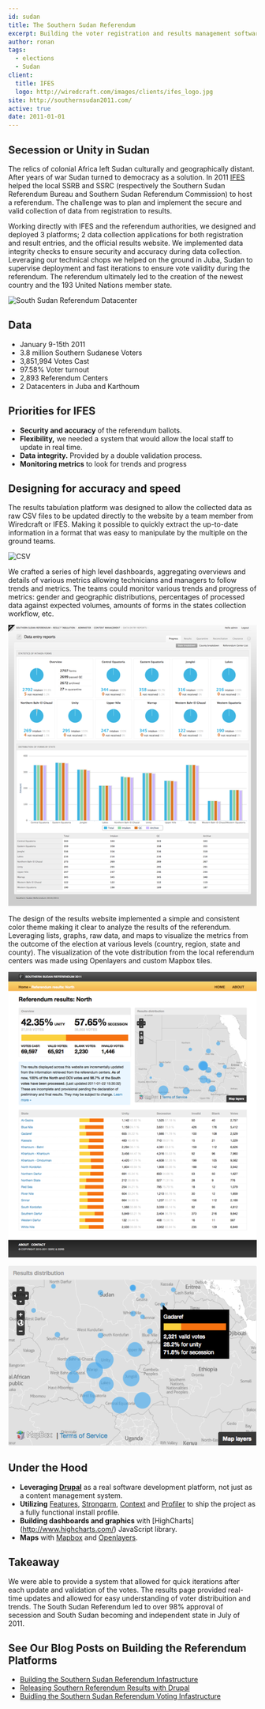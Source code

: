 ```yaml
---
id: sudan
title: The Southern Sudan Referendum
excerpt: Building the voter registration and results management software for the 2011 Southern Sudan Referendum
author: ronan
tags:
  - elections
  - Sudan
client:
  title: IFES
  logo: http://wiredcraft.com/images/clients/ifes_logo.jpg
site: http://southernsudan2011.com/
active: true
date: 2011-01-01
---
```


## Secession or Unity in Sudan

The relics of colonial Africa left Sudan culturally and geographically distant. After years of war Sudan turned to democracy as a solution. In 2011 [IFES](http://www.ifes.org/) helped the local SSRB and SSRC (respectively the Southern Sudan Referendum Bureau and Southern Sudan Referendum Commission) to host a referendum. The challenge was to plan and implement the secure and valid collection of data from registration to results.

Working directly with IFES and the referendum authorities, we designed and deployed 3 platforms; 2 data collection applications for both registration and result entries, and the official results website. We implemented data integrity checks to ensure security and accuracy during data collection. Leveraging our technical chops we helped on the ground in Juba, Sudan to supervise deployment and fast iterations to ensure vote validity during the referendum. The referendum ultimately led to the creation of the newest country and the 193 United Nations member state.
<!-- Logos -->

![South Sudan Referendum Datacenter](http://wiredcraft.com/images/work/sudan/juba-datacenter-referendum.png)

## Data
- January 9-15th 2011
- 3.8 million Southern Sudanese Voters
- 3,851,994 Votes Cast
- 97.58% Voter turnout
- 2,893 Referendum Centers
- 2 Datacenters in Juba and Karthoum

## Priorities for IFES

* **Security and accuracy** of the referendum ballots.
* **Flexibility,** we needed a system that would allow the local staff to update in real time.
* **Data integrity.** Provided by a double validation process.
* **Monitoring metrics** to look for trends and progress

<!-- we can add more here -->

## Designing for accuracy and speed

The results tabulation platform was designed to allow the collected data as raw CSV files to be updated directly to the website by a team member from Wiredcraft or IFES. Making it possible to quickly extract the up-to-date information in a format that was easy to manipulate by the multiple on the ground teams.

![CSV](http://farm6.static.flickr.com/5020/5450137158_fb172a482c_z.jpg)

We crafted a series of high level dashboards, aggregating overviews and details of various metrics allowing technicians and managers to follow trends and metrics. The teams could monitor various trends and progress of metrics: gender and geographic distributions, percentages of processed data against expected volumes, amounts of forms in the states collection workflow, etc.

![data entry](/images/posts/screenshots/rims_2.png)

The design of the results website implemented a simple and consistent color theme making it clear to analyze the results of the referendum. Leveraging lists, graphs, raw data, and maps to visualize the metrics from the outcome of the election at various levels (country, region, state and county). The visualization of the vote distribution from the local referendum centers was made using Openlayers and custom Mapbox tiles.

![Data Visualization](/images/posts/screenshots/ssrr_1.png)

![Map](/images/posts/screenshots/ssrr_2.png)

## Under the Hood

* **Leveraging [Drupal](https://www.drupal.org/)** as a real software development platform, not just as a content management system.
* **Utilizing** [Features](http://drupal.org/project/features), [Strongarm](http://drupal.org/project/strongarm), [Context](http://drupal.org/project/context) and [Profiler](http://drupal.org/project/profiler) to ship the project as a fully functional install profile.
* **Building dashboards and graphics** with [HighCharts] (http://www.highcharts.com/) JavaScript library.
* **Maps** with [Mapbox](http://mapbox.com/) and [Openlayers](http://openlayers.org/).

## Takeaway

We were able to provide a system that allowed for quick iterations after each update and validation of the votes. The results page provided real-time updates and allowed for easy understanding of voter distribuition and trends. The South Sudan Referendum led to over 98% approval of secession and South Sudan becoming and independent state in July of 2011.

## See Our Blog Posts on Building the Referendum Platforms

- [Building the Southern Sudan Referendum Infastructure](http://wiredcraft.com/blog/wiredcraft-building-the-southern-sudan-referendum-infrastructure/)
- [Releasing Southern Referendum Results with Drupal](http://wiredcraft.com/blog/releasing-southern-sudan-referendum-results-drupal/)
- [Buidling the Southern Sudan Referendum Voting Infastructure](httphttp://wiredcraft.com/blog/building-southern-sudan-referendums-voting-infrastructure/)

